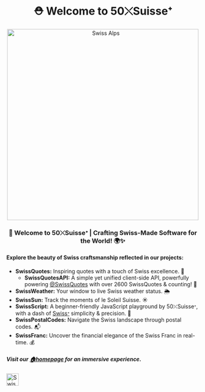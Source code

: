 <h1 align="center">⛑ Welcome to 50⤬Suisseᐩ</h1>

<p align="center">

  <a href="https://50xSuisse.github.io">
    <img src="https://github.com/50xSuisse/.github/assets/156722656/7cf407a9-5bd2-4647-bfb1-863dbae296c9" alt="Swiss Alps" width="500" href="50xSuisse.github.io">
  </a>
</p>

<h3 align="center">🚀 Welcome to 50⤬Suisseᐩ | Crafting Swiss-Made Software for the World! 🌍✨</h3>

<h4>Explore the beauty of Swiss craftsmanship reflected in our projects:</h4>

- **SwissQuotes:** Inspiring quotes with a touch of Swiss excellence. 💭
  - **SwissQuotesAPI:** A simple yet unified client-side API, powerfully powering [@SwissQuotes](https://github.com/SwissQuotes) with over 2600 SwissQuotes & counting! 🎈
- **SwissWeather:** Your window to live Swiss weather status. 🌦️
- **SwissSun:** Track the moments of le Soleil Suisse. ☀️
- **SwissScript:** A beginner-friendly JavaScript playground by 50⤬Suisseᐩ, with a dash of <a href="https://Swiss.js.org">Swissᐩ</a> simplicity & precision. 🧪
- **SwissPostalCodes:** Navigate the Swiss landscape through postal codes. 📬
- **SwissFranc:** Uncover the financial elegance of the Swiss Franc in real-time. 💰

<h5>Visit our <a href="https://50xSuisse.github.io">🏠homepage</a> for an immersive experience.</h5>

<p align="left">
  <a href="https://50xSuisse.github.io">
    <img src="https://upload.wikimedia.org/wikipedia/commons/c/c8/Twemoji12_1f1e8-1f1ed.svg" alt="Swiss Alps" width="32px" href="50xSuisse.github.io">
  </a>
</p>
